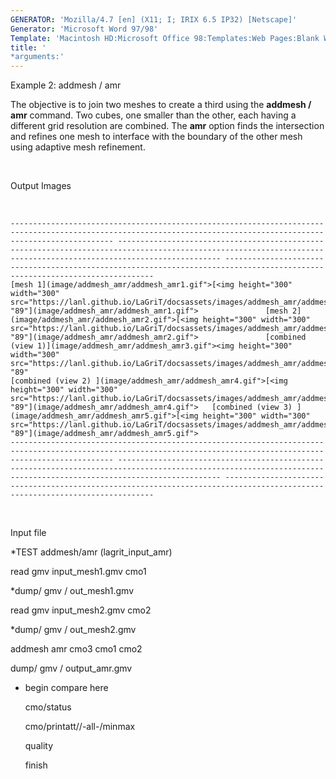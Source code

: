 ```yaml
---
GENERATOR: 'Mozilla/4.7 [en] (X11; I; IRIX 6.5 IP32) [Netscape]'
Generator: 'Microsoft Word 97/98'
Template: 'Macintosh HD:Microsoft Office 98:Templates:Web Pages:Blank Web Page'
title: '
*arguments:'
---
```


 Example 2: addmesh / amr

  The objective is to join two meshes to create a third using the
  **addmesh / amr** command.
  Two cubes, one smaller than the other, each having a different grid
  resolution are combined. The **amr** option finds the intersection
  and refines one mesh to interface with the boundary of the other
  mesh using adaptive mesh refinement.

   
 
  Output Images

   
 
    ------------------------------------------------------------------------------------------------------------------------------------------------------------------- ------------------------------------------------------------------------------------------------------------------------------------------------------------------- ----------------------------------------------------------------------------------------------------------------------------
    [mesh 1](image/addmesh_amr/addmesh_amr1.gif">[<img height="300" width="300" src="https://lanl.github.io/LaGriT/docsassets/images/addmesh_amr/addmesh_amr1_tn.gif">"114" "89"](image/addmesh_amr/addmesh_amr1.gif">               [mesh 2](image/addmesh_amr/addmesh_amr2.gif">[<img height="300" width="300" src="https://lanl.github.io/LaGriT/docsassets/images/addmesh_amr/addmesh_amr2_tn.gif">"114" "89"](image/addmesh_amr/addmesh_amr2.gif">               [combined (view 1)](image/addmesh_amr/addmesh_amr3.gif"><img height="300" width="300" src="https://lanl.github.io/LaGriT/docsassets/images/addmesh_amr/addmesh_amr3_tn.gif">"114" "89"
    [combined (view 2) ](image/addmesh_amr/addmesh_amr4.gif">[<img height="300" width="300" src="https://lanl.github.io/LaGriT/docsassets/images/addmesh_amr/addmesh_amr4_tn.gif">"114" "89"](image/addmesh_amr/addmesh_amr4.gif">   [combined (view 3) ](image/addmesh_amr/addmesh_amr5.gif">[<img height="300" width="300" src="https://lanl.github.io/LaGriT/docsassets/images/addmesh_amr/addmesh_amr5_tn.gif">"114" "89"](image/addmesh_amr/addmesh_amr5.gif">   
    ------------------------------------------------------------------------------------------------------------------------------------------------------------------- ------------------------------------------------------------------------------------------------------------------------------------------------------------------- ----------------------------------------------------------------------------------------------------------------------------
 
  

   
 
  Input file

  
*TEST addmesh/amr (lagrit\_input\_amr)

  read gmv input\_mesh1.gmv cmo1

  
*dump/ gmv / out\_mesh1.gmv

  read gmv input\_mesh2.gmv cmo2

  
*dump/ gmv / out\_mesh2.gmv

  addmesh amr cmo3 cmo1 cmo2

  dump/ gmv / output\_amr.gmv

  
* begin compare here

  cmo/status

  cmo/printatt//-all-/minmax

  quality

  finish
